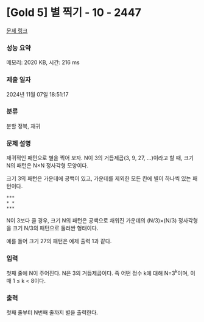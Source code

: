 # [Gold 5] 별 찍기 - 10 - 2447

[문제 링크](https://www.acmicpc.net/problem/2447)

### 성능 요약

메모리: 2020 KB, 시간: 216 ms

### 제출 일자

2024년 11월 07일 18:51:17

### 분류

분할 정복, 재귀

### 문제 설명

재귀적인 패턴으로 별을 찍어 보자. N이 3의 거듭제곱(3, 9, 27, ...)이라고 할 때, 크기 N의 패턴은 N×N 정사각형 모양이다.

크기 3의 패턴은 가운데에 공백이 있고, 가운데를 제외한 모든 칸에 별이 하나씩 있는 패턴이다.

```
***
* *
***
```
N이 3보다 클 경우, 크기 N의 패턴은 공백으로 채워진 가운데의 (N/3)×(N/3) 정사각형을 크기 N/3의 패턴으로 둘러싼 형태이다.

예를 들어 크기 27의 패턴은 예제 출력 1과 같다.

### 입력 

첫째 줄에 N이 주어진다. N은 3의 거듭제곱이다. 즉 어떤 정수 k에 대해 N=3<sup>k</sup>이며, 이때 1 ≤ k < 8이다.

### 출력 

첫째 줄부터 N번째 줄까지 별을 출력한다.